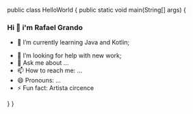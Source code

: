 
public class HelloWorld {
    public static void main(String[] args) {

### Hi 👋 i'm Rafael Grando 
<!--
**rafikiCWB/rafikiCWB** is a ✨ _special_ ✨ repository because its `README.md` (this file) appears on your GitHub profile.

Here are some ideas to get you started:
-->

<!-- - 🔭 I’m currently working on ... -->
- 🌱 I’m currently learning Java and Kotlin;
<!-- - 👯 I’m looking to collaborate on ...-->
- 🤔 I’m looking for help with new work;
- 💬 Ask me about ...
- 📫 How to reach me: ...
- 😄 Pronouns: ...
- ⚡ Fun fact: Artista circence

 }
}
